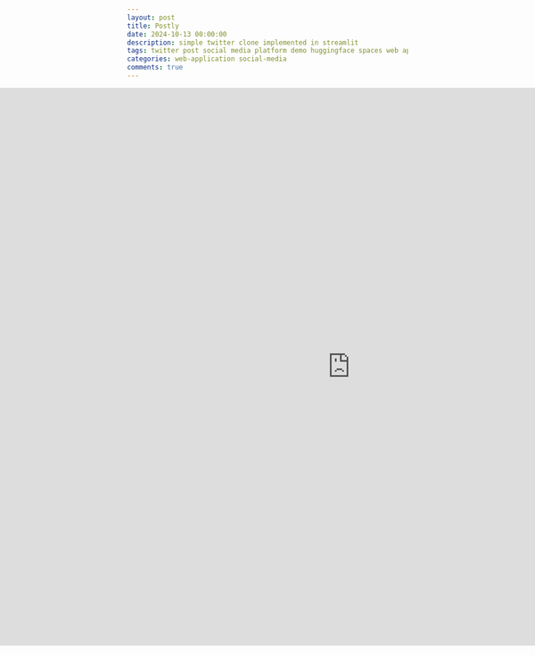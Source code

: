 ```yaml
---
layout: post
title: Postly
date: 2024-10-13 00:00:00
description: simple twitter clone implemented in streamlit
tags: twitter post social media platform demo huggingface spaces web app
categories: web-application social-media
comments: true
---
```


<body>
	<div style="width:100%; margin-left:-250px;">
	<iframe
		src="https://andreped-postly.hf.space"
		frameborder="0"
		width="1300"
		height="1000"
	></iframe>
	</div>
</body>
